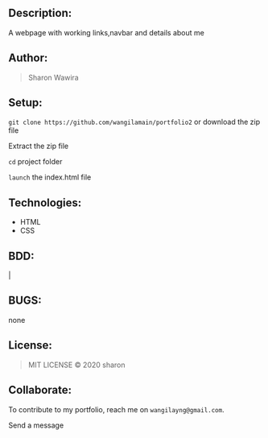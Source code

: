 
## Description:
A webpage with working links,navbar and details about me

## Author:
> Sharon Wawira

## Setup:
`git clone https://github.com/wangilamain/portfolio2` or download the zip file

Extract the zip file

`cd` project folder

`launch` the index.html file

## Technologies:
* HTML
* CSS

## BDD:
| 

## BUGS:
none


## License:
>MIT LICENSE &copy; 2020 sharon

## Collaborate:
To contribute to my portfolio, reach me on `wangilayng@gmail.com`.


Send a message


